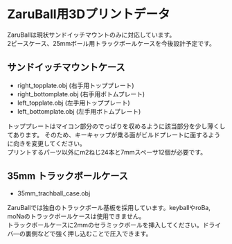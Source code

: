 # ZaruBall用3Dプリントデータ
ZaruBallは現状サンドイッチマウントのみに対応しています。<br>
2ピースケース、25mmボール用トラックボールケースを今後設計予定です。
## サンドイッチマウントケース
- right_topplate.obj (右手用トッププレート)
- right_bottomplate.obj (右手用ボトムプレート)
- left_topplate.obj (左手用トッププレート)
- left_bottomplate.obj (左手用ボトムプレート)

トッププレートはマイコン部分のでっぱりを収めるように該当部分を少し薄くしてあります。
そのため、キーキャップが乗る面がビルドプレートに面するように向きを変更してください。<br>
プリントするパーツ以外にm2ねじ24本と7mmスペーサ12個が必要です。

## 35mm トラックボールケース
- 35mm_trachball_case.obj 

ZaruBallでは独自のトラックボール基板を採用しています。keyballやroBa, moNaのトラックボールケースは使用できません。<br>
トラックボールケースに2mmのセラミックボールを挿入してください。ドライバ―の裏側などで強く押し込むことで圧入できます。